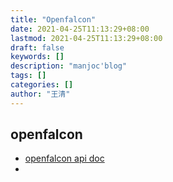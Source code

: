 ```yaml
---
title: "Openfalcon"
date: 2021-04-25T11:13:29+08:00
lastmod: 2021-04-25T11:13:29+08:00
draft: false
keywords: []
description: "manjoc'blog"
tags: []
categories: []
author: "王清"
---
```


## openfalcon

- [openfalcon api doc](http://open-falcon.org/falcon-plus/)
- 
